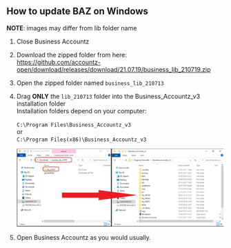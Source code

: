 ## How to update BAZ on Windows

**NOTE**: images may differ from lib folder name

1. Close Business Accountz    
2. Download the zipped folder from here:      
   <https://github.com/accountz-open/download/releases/download/21.07.19/business_lib_210719.zip>
3. Open the zipped folder named `business_lib_210713`
4. Drag **ONLY** the `lib_210713` folder into the Business_Accountz_v3 installation folder    
   Installation folders depend on your computer:    
    
   `C:\Program Files\Business_Accountz_v3`    
   or    
   `C:\Program Files(x86)\Business_Accountz_v3`    
    
    
   ![manual-update](baz-update-lib-win.jpg)
   
5. Open Business Accountz as you would usually.

